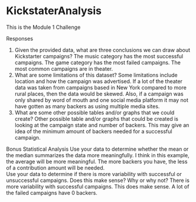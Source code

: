 # KickstaterAnalysis
This is the Module 1 Challenge

Responses
1.	Given the provided data, what are three conclusions we can draw about Kickstarter campaigns?
The music category has the most successful campaigns. The game category has the most failed campaigns. The most common campaigns are in theater. 
2.	What are some limitations of this dataset?
Some limitations include location and how the campaign was advertised. 
If a lot of the theater data was taken from campaigns based in New York compared to more rural places, then the data would be skewed. 
Also, if a campaign was only shared by word of mouth and one social media platform it may not have gotten as many backers as using multiple media sites.
3.	What are some other possible tables and/or graphs that we could create?
Other possible table and/or graphs that could be created is looking at the campaign state and number of backers. This may give an idea of the minimum amount of backers needed for a successful campaign. 

Bonus Statistical Analysis
Use your data to determine whether the mean or the median summarizes the data more meaningfully.
	I think in this example, the average will be more meaningful. The more backers you have, the less of a contribution amount will be needed.  
Use your data to determine if there is more variability with successful or unsuccessful campaigns. Does this make sense? Why or why not?
	There is more variability with successful campaigns. This does make sense. A lot of the failed campaigns have 0 backers.


